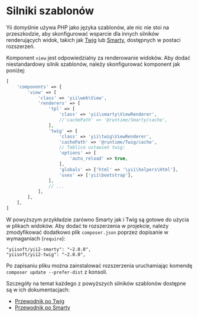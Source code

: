 Silniki szablonów
=================

Yii domyślnie używa PHP jako języka szablonów, ale nic nie stoi na przeszkodzie, aby skonfigurować wsparcie dla innych silników renderujących widok, 
takich jak [Twig](http://twig.sensiolabs.org/) lub [Smarty](http://www.smarty.net/), dostępnych w postaci rozszerzeń.

Komponent `view` jest odpowiedzialny za renderowanie widoków. Aby dodać niestandardowy silnik szablonów, należy skonfigurować komponent jak poniżej:

```php
[
    'components' => [
        'view' => [
            'class' => 'yii\web\View',
            'renderers' => [
                'tpl' => [
                    'class' => 'yii\smarty\ViewRenderer',
                    //'cachePath' => '@runtime/Smarty/cache',
                ],
                'twig' => [
                    'class' => 'yii\twig\ViewRenderer',
                    'cachePath' => '@runtime/Twig/cache',
                    // Tablica ustawień twig:
                    'options' => [
                        'auto_reload' => true,
                    ],
                    'globals' => ['html' => '\yii\helpers\Html'],
                    'uses' => ['yii\bootstrap'],
                ],
                // ...
            ],
        ],
    ],
]
```

W powyższym przykładzie zarówno Smarty jak i Twig są gotowe do użycia w plikach widoków. Aby dodać te rozszerzenia w projekcie, należy zmodyfikować 
dodatkowo plik `composer.json` poprzez dopisanie w wymaganiach (`require`):

```
"yiisoft/yii2-smarty": "~2.0.0",
"yiisoft/yii2-twig": "~2.0.0",
```
Po zapisaniu pliku można zainstalować rozszerzenia uruchamiając komendę `composer update --prefer-dist` z konsoli.

Szczegóły na temat każdego z powyższych silników szablonów dostępne są w ich dokumentacjach:

- [Przewodnik po Twig](https://github.com/yiisoft/yii2-twig/tree/master/docs/guide)
- [Przewodnik po Smarty](https://github.com/yiisoft/yii2-smarty/tree/master/docs/guide)